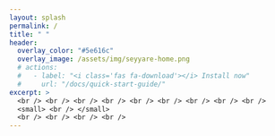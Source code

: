 ```yaml
---
layout: splash
permalink: /
title: " "
header:
  overlay_color: "#5e616c"
  overlay_image: /assets/img/seyyare-home.png
  # actions:
  #   - label: "<i class='fas fa-download'></i> Install now"
  #     url: "/docs/quick-start-guide/"
excerpt: >
  <br /> <br /> <br /> <br /> <br /> <br /> <br /> <br /> <br />
  <small> <br /> </small>
  <br /> <br /> <br /> <br />
---
```

